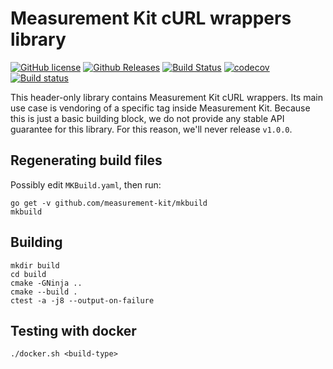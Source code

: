 # Measurement Kit cURL wrappers library

[![GitHub license](https://img.shields.io/github/license/measurement-kit/mkcurl.svg)](https://raw.githubusercontent.com/measurement-kit/mkcurl/master/LICENSE) [![Github Releases](https://img.shields.io/github/release/measurement-kit/mkcurl.svg)](https://github.com/measurement-kit/mkcurl/releases) [![Build Status](https://img.shields.io/travis/measurement-kit/mkcurl/master.svg?label=travis)](https://travis-ci.org/measurement-kit/mkcurl) [![codecov](https://codecov.io/gh/measurement-kit/mkcurl/branch/master/graph/badge.svg)](https://codecov.io/gh/measurement-kit/mkcurl) [![Build status](https://img.shields.io/appveyor/ci/bassosimone/mkcurl/master.svg?label=appveyor)](https://ci.appveyor.com/project/bassosimone/mkcurl/branch/master)

This header-only library contains Measurement Kit cURL wrappers. Its main
use case is vendoring of a specific tag inside Measurement Kit. Because this
is just a basic building block, we do not provide any stable API guarantee
for this library. For this reason, we'll never release `v1.0.0`.

## Regenerating build files

Possibly edit `MKBuild.yaml`, then run:

```
go get -v github.com/measurement-kit/mkbuild
mkbuild
```

## Building

```
mkdir build
cd build
cmake -GNinja ..
cmake --build .
ctest -a -j8 --output-on-failure
```

## Testing with docker

```
./docker.sh <build-type>
```

